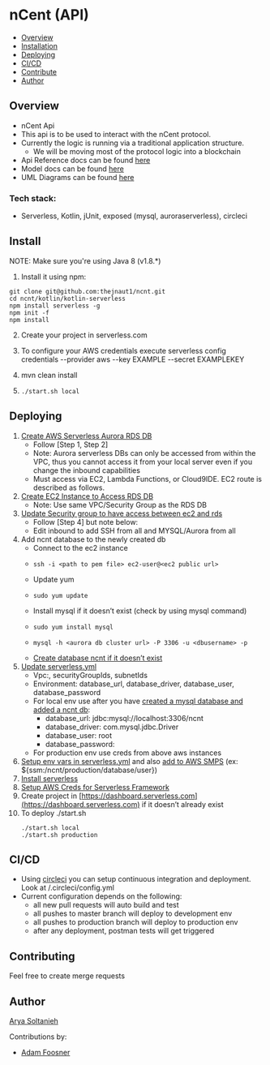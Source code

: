# nCent (API)

 * [Overview](#Overview)
 * [Installation](#Install)
 * [Deploying](#Deploying)
 * [CI/CD](#CI/CD)
 * [Contribute](#Contributing)
 * [Author](#Author)

## Overview

- nCent Api
- This api is to be used to interact with the nCent protocol.
- Currently the logic is running via a traditional application structure.
    - We will be moving most of the protocol logic into a blockchain
- Api Reference docs can be found [here](docs/API%20Reference.md)
- Model docs can be found [here](docs/Models.md)
- UML Diagrams can be found [here](docs/UML)


### Tech stack:
- Serverless, Kotlin, jUnit, exposed (mysql, auroraserverless), circleci

## Install

NOTE: Make sure you're using Java 8 (v1.8.*)

1. Install it using npm:
  ```shell
  git clone git@github.com:thejnaut1/ncnt.git
  cd ncnt/kotlin/kotlin-serverless
  npm install serverless -g
  npm init -f
  npm install
  ```
  
2. Create your project in serverless.com

3. To configure your AWS credentials execute serverless config credentials --provider aws --key EXAMPLE --secret EXAMPLEKEY

4. mvn clean install

5. ```shell
   ./start.sh local
   ```
   
## Deploying
1. [Create AWS Serverless Aurora RDS DB](https://aws.amazon.com/getting-started/tutorials/configure-connect-serverless-mysql-database-aurora/)
    - Follow [Step 1, Step 2]
    - Note: Aurora serverless DBs can only be accessed from within the VPC, thus you cannot access it from your local server even if you change the inbound capabilities
    - Must access via EC2, Lambda Functions, or Cloud9IDE. EC2 route is described as follows.
2. [Create EC2 Instance to Access RDS DB](https://docs.aws.amazon.com/efs/latest/ug/gs-step-one-create-ec2-resources.html)
    - Note: Use same VPC/Security Group as the RDS DB
3. [Update Security group to have access between ec2 and rds](https://aws.amazon.com/getting-started/tutorials/configure-connect-serverless-mysql-database-aurora/)
    - Follow [Step 4] but note below:
    - Edit inbound to add SSH from all and MYSQL/Aurora from all
4. Add ncnt database to the newly created db
    - Connect to the ec2 instance
    - ```shell 
      ssh -i <path to pem file> ec2-user@<ec2 public url>
      ```
    - Update yum
    - ```shell
      sudo yum update
      ```
    - Install mysql if it doesn’t exist (check by using mysql command)
    - ```shell
      sudo yum install mysql
      ```
    - ```shell
      mysql -h <aurora db cluster url> -P 3306 -u <dbusername> -p
      ```
    - [Create database ncnt if it doesn’t exist](https://dev.mysql.com/doc/mysql-getting-started/en/)
5. [Update serverless.yml](https://serverless.com/framework/docs/providers/aws/guide/serverless.yml/)
    - Vpc:, securityGroupIds, subnetIds
    - Environment: database_url, database_driver, database_user, database_password
    - For local env use after you have [created a mysql database and added a ncnt db](https://dev.mysql.com/doc/mysql-getting-started/en/):
        - database_url: jdbc:mysql://localhost:3306/ncnt
        - database_driver: com.mysql.jdbc.Driver
        - database_user: root
        - database_password: <whatever password you set>
    - For production env use creds from above aws instances
6. [Setup env vars in serverless.yml](https://serverless.com/framework/docs/providers/aws/guide/variables/#referencing-environment-variables) and also [add to AWS SMPS](https://docs.aws.amazon.com/systems-manager/latest/userguide/systems-manager-paramstore.html) (ex: ${ssm:/ncnt/production/database/user})
7. [Install serverless](https://serverless.com/framework/docs/providers/aws/guide/installation/)
8. [Setup AWS Creds for Serverless Framework](https://serverless.com/framework/docs/providers/aws/guide/credentials/)
9. Create project in [https://dashboard.serverless.com](https://dashboard.serverless.com) if it doesn’t already exist
10. To deploy ./start.sh <env>
    ```shell 
    ./start.sh local
    ./start.sh production
    ```
## CI/CD
- Using [circleci](https://circleci.com/docs/2.0/first-steps/#section=getting-started) you can setup continuous integration and deployment. Look at /.circleci/config.yml
- Current configuration depends on the following:
    - all new pull requests will auto build and test
    - all pushes to master branch will deploy to development env
    - all pushes to production branch will deploy to production env
    - after any deployment, postman tests will get triggered
   
## Contributing
Feel free to create merge requests

## Author
[Arya Soltanieh](https://github.com/lostcodingsomewhere)

Contributions by:
- [Adam Foosner](https://github.com/nucat176)

